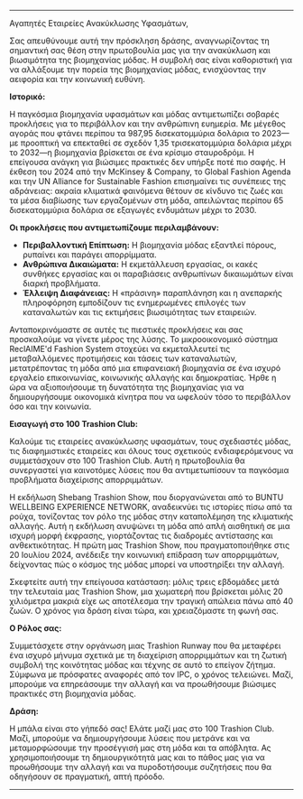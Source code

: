 ---

Αγαπητές Εταιρείες Ανακύκλωσης Υφασμάτων,

Σας απευθύνουμε αυτή την πρόσκληση δράσης, αναγνωρίζοντας τη σημαντική σας θέση στην πρωτοβουλία μας για την ανακύκλωση και βιωσιμότητα της βιομηχανίας μόδας. Η συμβολή σας είναι καθοριστική για να αλλάξουμε την πορεία της βιομηχανίας μόδας, ενισχύοντας την αειφορία και την κοινωνική ευθύνη.

**Ιστορικό:**

Η παγκόσμια βιομηχανία υφασμάτων και μόδας αντιμετωπίζει σοβαρές προκλήσεις για το περιβάλλον και την ανθρώπινη ευημερία. Με μέγεθος αγοράς που φτάνει περίπου τα 987,95 δισεκατομμύρια δολάρια το 2023—με προοπτική να επεκταθεί σε σχεδόν 1,35 τρισεκατομμύρια δολάρια μέχρι το 2032—η βιομηχανία βρίσκεται σε ένα κρίσιμο σταυροδρόμι. Η επείγουσα ανάγκη για βιώσιμες πρακτικές δεν υπήρξε ποτέ πιο σαφής. Η έκθεση του 2024 από την McKinsey & Company, το Global Fashion Agenda και την UN Alliance for Sustainable Fashion επισημαίνει τις συνέπειες της αδράνειας: ακραία κλιματικά φαινόμενα θέτουν σε κίνδυνο τις ζωές και τα μέσα διαβίωσης των εργαζομένων στη μόδα, απειλώντας περίπου 65 δισεκατομμύρια δολάρια σε εξαγωγές ενδυμάτων μέχρι το 2030.

**Οι προκλήσεις που αντιμετωπίζουμε περιλαμβάνουν:**

- **Περιβαλλοντική Επίπτωση:** Η βιομηχανία μόδας εξαντλεί πόρους, ρυπαίνει και παράγει απορρίμματα.
- **Ανθρώπινα Δικαιώματα:** Η εκμετάλλευση εργασίας, οι κακές συνθήκες εργασίας και οι παραβιάσεις ανθρωπίνων δικαιωμάτων είναι διαρκή προβλήματα.
- **Έλλειψη Διαφάνειας:** Η «πράσινη» παραπλάνηση και η ανεπαρκής πληροφόρηση εμποδίζουν τις ενημερωμένες επιλογές των καταναλωτών και τις εκτιμήσεις βιωσιμότητας των εταιρειών.

Ανταποκρινόμαστε σε αυτές τις πιεστικές προκλήσεις και σας προσκαλούμε να γίνετε μέρος της λύσης. Το μικροοικονομικό σύστημα ReclAIME'd Fashion System στοχεύει να εκμεταλλευτεί τις μεταβαλλόμενες προτιμήσεις και τάσεις των καταναλωτών, μετατρέποντας τη μόδα από μια επιφανειακή βιομηχανία σε ένα ισχυρό εργαλείο επικοινωνίας, κοινωνικής αλλαγής και δημοκρατίας. Ήρθε η ώρα να αξιοποιήσουμε τη δυνατότητα της βιομηχανίας για να δημιουργήσουμε οικονομικά κίνητρα που να ωφελούν τόσο το περιβάλλον όσο και την κοινωνία.

**Εισαγωγή στο 100 Trashion Club:**

Καλούμε τις εταιρείες ανακύκλωσης υφασμάτων, τους σχεδιαστές μόδας, τις διαφημιστικές εταιρείες και όλους τους σχετικούς ενδιαφερόμενους να συμμετάσχουν στο 100 Trashion Club. Αυτή η πρωτοβουλία θα συνεργαστεί για καινοτόμες λύσεις που θα αντιμετωπίσουν τα παγκόσμια προβλήματα διαχείρισης απορριμμάτων.

Η εκδήλωση Shebang Trashion Show, που διοργανώνεται από το BUNTU WELLBEING EXPERIENCE NETWORK, αναδεικνύει τις ιστορίες πίσω από τα ρούχα, τονίζοντας τον ρόλο της μόδας στην καταπολέμηση της κλιματικής αλλαγής. Αυτή η εκδήλωση ανυψώνει τη μόδα από απλή αισθητική σε μια ισχυρή μορφή έκφρασης, γιορτάζοντας τις διαδρομές αντίστασης και ανθεκτικότητας. Η πρώτη μας Trashion Show, που πραγματοποιήθηκε στις 20 Ιουλίου 2024, ανέδειξε την κοινωνική επίδραση των απορριμμάτων, δείχνοντας πώς ο κόσμος της μόδας μπορεί να υποστηρίξει την αλλαγή.

Σκεφτείτε αυτή την επείγουσα κατάσταση: μόλις τρεις εβδομάδες μετά την τελευταία μας Trashion Show, μια χωματερή που βρίσκεται μόλις 20 χιλιόμετρα μακριά είχε ως αποτέλεσμα την τραγική απώλεια πάνω από 40 ζωών. Ο χρόνος για δράση είναι τώρα, και χρειαζόμαστε τη φωνή σας.

**Ο Ρόλος σας:**

Συμμετάσχετε στην οργάνωση μιας Trashion Runway που θα μεταφέρει ένα ισχυρό μήνυμα σχετικά με τη διαχείριση απορριμμάτων και τη ζωτική συμβολή της κοινότητας μόδας και τέχνης σε αυτό το επείγον ζήτημα. Σύμφωνα με πρόσφατες αναφορές από τον IPC, ο χρόνος τελειώνει. Μαζί, μπορούμε να επηρεάσουμε την αλλαγή και να προωθήσουμε βιώσιμες πρακτικές στη βιομηχανία μόδας.

**Δράση:**

Η μπάλα είναι στο γήπεδό σας! Ελάτε μαζί μας στο 100 Trashion Club. Μαζί, μπορούμε να δημιουργήσουμε λύσεις που μετράνε και να μεταμορφώσουμε την προσέγγισή μας στη μόδα και τα απόβλητα. Ας χρησιμοποιήσουμε τη δημιουργικότητά μας και το πάθος μας για να προωθήσουμε την αλλαγή και να πυροδοτήσουμε συζητήσεις που θα οδηγήσουν σε πραγματική, απτή πρόοδο.

---